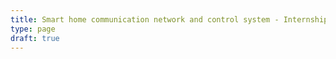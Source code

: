 ```yaml
---
title: Smart home communication network and control system - Internship at CAS
type: page
draft: true
---
```

